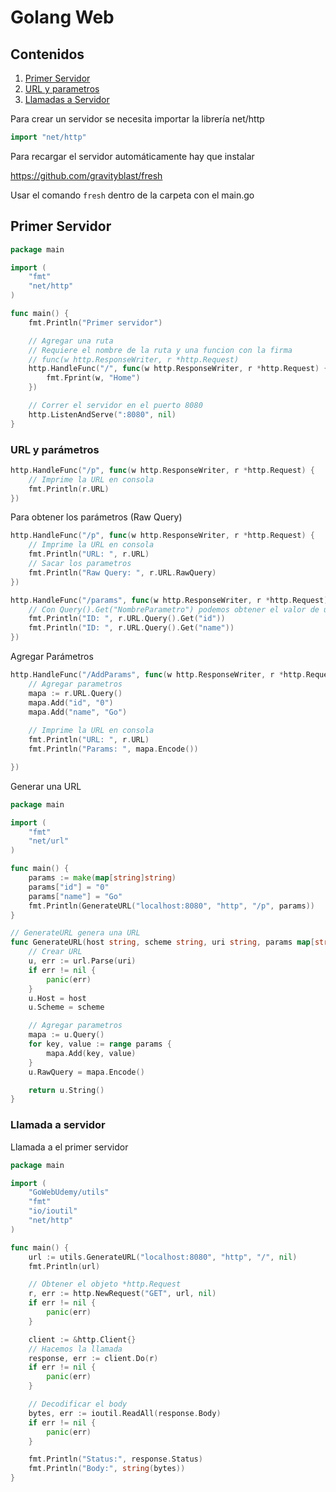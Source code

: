 # Golang Web

## Contenidos

1. [Primer Servidor](#primer-servidor)
2. [URL y parametros](#url)
3. [Llamadas a Servidor](#llamada-servidor)



Para crear un servidor se necesita importar la librería net/http

``````go
import "net/http"
``````

Para recargar el servidor automáticamente hay que instalar

https://github.com/gravityblast/fresh

Usar el comando `fresh` dentro de la carpeta con el main.go

## Primer Servidor <a name="primer-servidor"> </a>



```go
package main

import (
	"fmt"
	"net/http"
)

func main() {
	fmt.Println("Primer servidor")

	// Agregar una ruta
	// Requiere el nombre de la ruta y una funcion con la firma
	// func(w http.ResponseWriter, r *http.Request)
	http.HandleFunc("/", func(w http.ResponseWriter, r *http.Request) {
		fmt.Fprint(w, "Home")
	})

	// Correr el servidor en el puerto 8080
	http.ListenAndServe(":8080", nil)
}
```

### URL y parámetros <a name="url"> </a>

````go
http.HandleFunc("/p", func(w http.ResponseWriter, r *http.Request) {
	// Imprime la URL en consola
	fmt.Println(r.URL)
})
````

Para obtener los parámetros  (Raw Query)

```go
http.HandleFunc("/p", func(w http.ResponseWriter, r *http.Request) {
	// Imprime la URL en consola
	fmt.Println("URL: ", r.URL)
	// Sacar los parametros
	fmt.Println("Raw Query: ", r.URL.RawQuery)
})

http.HandleFunc("/params", func(w http.ResponseWriter, r *http.Request) {
	// Con Query().Get("NombreParametro") podemos obtener el valor de un parametro
	fmt.Println("ID: ", r.URL.Query().Get("id"))
    fmt.Println("ID: ", r.URL.Query().Get("name"))
})
```

Agregar Parámetros

```go
http.HandleFunc("/AddParams", func(w http.ResponseWriter, r *http.Request) {
	// Agregar parametros
    mapa := r.URL.Query()
    mapa.Add("id", "0")
    mapa.Add("name", "Go")
    
	// Imprime la URL en consola
	fmt.Println("URL: ", r.URL)
    fmt.Println("Params: ", mapa.Encode())

})
```

Generar una URL

```go
package main

import (
	"fmt"
	"net/url"
)

func main() {
	params := make(map[string]string)
	params["id"] = "0"
	params["name"] = "Go"
	fmt.Println(GenerateURL("localhost:8080", "http", "/p", params))
}

// GenerateURL genera una URL
func GenerateURL(host string, scheme string, uri string, params map[string]string) string {
	// Crear URL
	u, err := url.Parse(uri)
	if err != nil {
		panic(err)
	}
	u.Host = host
	u.Scheme = scheme

	// Agregar parametros
	mapa := u.Query()
	for key, value := range params {
		mapa.Add(key, value)
	}
	u.RawQuery = mapa.Encode()

	return u.String()
}
```

### Llamada a servidor <a name="llamada-servidor"> </a>

Llamada a el primer servidor

````go
package main

import (
	"GoWebUdemy/utils"
	"fmt"
	"io/ioutil"
	"net/http"
)

func main() {
	url := utils.GenerateURL("localhost:8080", "http", "/", nil)
	fmt.Println(url)

	// Obtener el objeto *http.Request
	r, err := http.NewRequest("GET", url, nil)
	if err != nil {
		panic(err)
	}

	client := &http.Client{}
	// Hacemos la llamada
	response, err := client.Do(r)
	if err != nil {
		panic(err)
	}

	// Decodificar el body
	bytes, err := ioutil.ReadAll(response.Body)
	if err != nil {
		panic(err)
	}

	fmt.Println("Status:", response.Status)
	fmt.Println("Body:", string(bytes))
}
````

